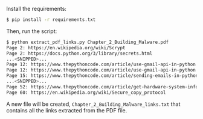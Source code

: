 Install the requirements:
```bash
$ pip install -r requirements.txt
```
Then, run the script:
```bash
$ python extract_pdf_links.py Chapter_2_Building_Malware.pdf
Page 2: https://en.wikipedia.org/wiki/Scrypt
Page 2: https://docs.python.org/3/library/secrets.html
...<SNIPPED>...
Page 12: https://www.thepythoncode.com/article/use-gmail-api-in-python
Page 12: https://www.thepythoncode.com/article/use-gmail-api-in-python
Page 15: https://www.thepythoncode.com/article/sending-emails-in-python-smtplib
...<SNIPPED>...
Page 52: https://www.thepythoncode.com/article/get-hardware-system-information-python
Page 60: https://en.wikipedia.org/wiki/Secure_copy_protocol
```
A new file will be created, `Chapter_2_Building_Malware_links.txt` that contains all the links extracted from the PDF file.